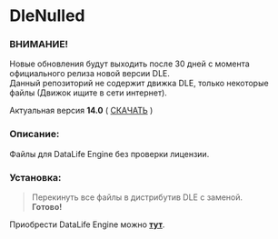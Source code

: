 # DleNulled

### ВНИМАНИЕ!
Новые обновления будут выходить после 30 дней с момента официального релиза новой версии DLE.  
Данный репозиторий не содержит движка DLE, только некоторые файлы (Движок ищите в сети интернет).

Актуальная версия **14.0** ( [СКАЧАТЬ](https://github.com/scerka/dle-nulled/archive/14.0.zip "Ссылка на скачивание") )

### Описание:
Файлы для DataLife Engine без проверки лицензии.

### Установка:
>Перекинуть все файлы в дистрибутив DLE с заменой.  
>**Готово!**

Приобрести DataLife Engine можно **[тут](https://dle-news.ru/ "Ссылка на официальный сайт")**.
